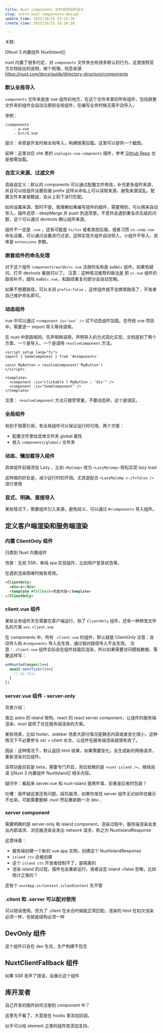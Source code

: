 ```yaml
---
title: Nuxt components 文件夹背后的设计
slug: intro-nuxt-components-design
update_time: 2023/10/15 23:15:36
create_time: 2023/10/15 16:18:10

---
```


关联:

[[Nuxt 3 内置组件 NuxtIsland]]

nuxt  内置了很多约定，对 `components` 文件夹也有很多默认的行为，这里按照官方文档给出的说明，做个梳理。信息来源 https://nuxt.com/docs/guide/directory-structure/components

### 默认全局导入

`components` 文件夹是放 vue 组件的地方，在这个文件夹里的所有组件，包括嵌套文件夹的组件会自动注册到全局组件，在编写业务时候无需手动导入。

举例：

```text
/components
	- a.vue
	- b/c/d.vue
```

提示：本质是开发时候全局导入，构建按需加载。这里可以提供一个截图。

延伸：这里对应 vite 里的 `unplugin-vue-compnents` 插件，参考 [Github Repo](https://github.com/unplugin/unplugin-vue-components) 也是按需加载。

### 自定义来源、过滤文件

高级自定义：默认的 components 可以通过配置文件修改，补充更多组件来源，并且可以给组件设置前缀 prefix 这样从命名上可以读取来源，避免来源混乱。配置文件本身是数组，会从上到下进行匹配。

如何设置来源，暂时不提，我理解如果编写组件的插件，需要用到，可以用来自动导入。插件选项 - deepMerge 并  push 到选项里。不意外会遇到重名优先级的问题，这个可以通过 devtools 确认组件来源。

组件不一定是 `.vue` ，还有可能是 `ts/tsx` 或者其他后缀，或者习惯 `xx.comp.vue` 命名设置，可以通过设置进行过滤，这样实现大组件自动导入，小组件不导入。具体是 `extensions` 参数。

### 嵌套组件的命名处理

对于这个组件 `components/aa/bb/cc.vue` 注册的名称是 `AaBbCc` 组件。如果有疑问，打开 devtools 看就可以了。
注意：这种情况推荐的做法是 把 `cc.vue` 组件的路径补齐，就叫 `AaBbCc.vue`，和路径重复的部分会自动忽略。

如果不想要路径，可以关闭 `prefix:false` ，这样组件就不会携带路径了，开发者自己维护命名即可。

### 动态组件

vue 中可以通过 `<component is='xxx' />` 试下动态组件加载。在传统 vue 项目中，需要逐一 import 导入等待调用。

在 nuxt 中思路相同，先声明再调用，声明导入的方式简化实现，文档提到了两个方案，一个是导入、一个是调用 `resolveComponent` 方法。

```vue
<script setup lang="ts">
import { SomeComponent } from '#components'

const MyButton = resolveComponent('MyButton')
</script>

<template>
  <component :is="clickable ? MyButton : 'div'" />
  <component :is="SomeComponent" />
</template>
```

注意： `resolveComponent` 方法只接受常量，不要动态拼，这个是误区。

### 全局组件

有别于按需引用，有全局组件可以保证运行时可用。两个方案：
- 配置文件里给具体文件夹 global 属性
- 放入 `components/global/` 文件夹

### 动态、懒加载导入组件

具体组件前缀添加 Lazy ，比如 `<MyComp>` 改为 `<LazyMyComp>` 轻松实现 lazy load

这样做的好处是，减少运行时的开销。尤其是配合 `<LazyMyComp v-if=false />` 进行使用

### 显式、明确、直接导入

某些情况下，需要组件引入来源，避免歧义，可以通过 `#/components` 导入组件。


## 定义客户端渲染和服务端渲染
### 内置 ClientOnly 组件


归类到 Nuxt 内置组件

场景：无视 SSR，单纯 spa 实现组件，比如用户登录状态等。

在遇到渲染困难时候有奇效。

```html
<ClientOnly>
  <div>a</div>
  <template #fallback>兜底内容</template>
</ClientOnly>
```

### client.vue 组件

某些业务组件天生需要在客户端运行，除了 `ClientOnly` 组件，还有一种修改文件名的方案 `xxx.client.vue`

在 components 中，所有 `.client.vue` 的组件，默认就是 ClientOnly
注意：自动导入和 `#components` 导入会生效，通过相对路径导入不会生效。
注意：`.client.vue` 组件实际会在组件挂载后渲染，所以如果需要访问模板数据，需要这样写：

```ts
onMounted(async()=>{
  await nextTick(()=>{
    // do this
  }
})
```

### server.vue 组件 - server-only

背景介绍：

类比 astro 的 island 架构、react 的 react server component，让组件的服务端渲染，nuxt 提供了仅在服务端渲染的方案。

某些场景，比如 footer、sidebar 场景大部分情况是静态内容或者变化很小，这种情况下不必要参与 ssr + client 水合，让组件在服务端渲染就很有效了。

因此：这种情况下，默认返回 html 结果，如果需要变化，会生成新的网络请求，重新渲染对应组件。

该项功能目前是 beta，需要专门开启，背后依赖的是 `<nuxt-island />`，继续阅读 [[Nuxt 3 内置组件 NuxtIsland]] 相关内容。

疑问中：看起来 server.vue 和 nuxt-island 是两件事，前者是后者的包装？

吐槽：我怀疑这里还有问题，踩坑崩溃，如果你发现 server 组件无论如何也展示不出来，可能需要删掉 .nuxt 然后重新跑一次 dev...

### server component

需要明确的是 server-only 和 island component，渲染过程中，服务端渲染会发出内部请求、浏览器渲染会发出 network 请求，称之为 NuxtIslandResponse

这意味着：
- 服务端创建一个新的 vue app 实例，创建这个 NuxtIslandResponse
- `island ctx` 会被创建
- 这个 `island ctx` 开发者控制不了，是隔离的
- 渲染 island 的过程，插件也会重新运行，或者设定 island =false 忽略，比如统计之类的？

还有个 `nuxtApp.ssrContext.islandContext` 先不管

### .client 和 .server 可以配对使用

可以陪读使用，但为了 .client 在水合时候能正常匹配，渲染的 html 在初次渲染必须一样，也就是结构必须一样

## DevOnly 组件

这个组件只会在 dev 生肖，生产构建不包含

## NuxtClientFallback 组件

如果 SSR 发声了错误，会展示这个组件

## 库开发者

自己开发的插件如何注册到 component 中？

这里先不看了。大意是在 hooks 里添加回调。

似乎可以给 element 之类的组件库添加支持。


